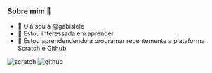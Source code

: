 ### Sobre mim 👋


- 🔭 Olá sou a @gabislele
- 👯 Estou interessada em aprender 
- 🤔 Estou aprendendendo a programar recentemente a plataforma Scratch e Github

![scratch](https://img.shields.io/badge/Scratch-4D97FF?style=for-the-badge&logo=Scratch&logoColor=white)
![github](https://img.shields.io/badge/GitHub%20Pages-222222?style=for-the-badge&logo=GitHub%20Pages&logoColor=white)

